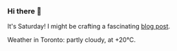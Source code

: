 ### Hi there :wave:

It's Saturday! I might be crafting a fascinating [blog post](https://www.benjaminwuethrich.dev).

Weather in Toronto: partly cloudy, at +20°C.
